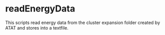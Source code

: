 # readEnergyData
This scripts read energy data from the cluster expansion folder created by ATAT and stores into a textfile. 
